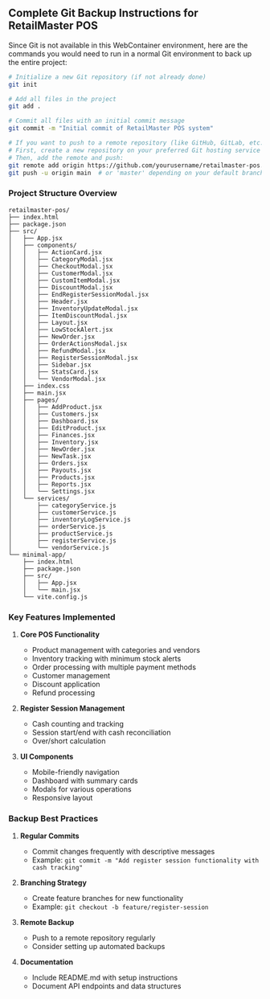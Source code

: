 ## Complete Git Backup Instructions for RetailMaster POS

Since Git is not available in this WebContainer environment, here are the commands you would need to run in a normal Git environment to back up the entire project:

```bash
# Initialize a new Git repository (if not already done)
git init

# Add all files in the project
git add .

# Commit all files with an initial commit message
git commit -m "Initial commit of RetailMaster POS system"

# If you want to push to a remote repository (like GitHub, GitLab, etc.)
# First, create a new repository on your preferred Git hosting service
# Then, add the remote and push:
git remote add origin https://github.com/yourusername/retailmaster-pos.git
git push -u origin main  # or 'master' depending on your default branch name
```

### Project Structure Overview

```
retailmaster-pos/
├── index.html
├── package.json
├── src/
│   ├── App.jsx
│   ├── components/
│   │   ├── ActionCard.jsx
│   │   ├── CategoryModal.jsx
│   │   ├── CheckoutModal.jsx
│   │   ├── CustomerModal.jsx
│   │   ├── CustomItemModal.jsx
│   │   ├── DiscountModal.jsx
│   │   ├── EndRegisterSessionModal.jsx
│   │   ├── Header.jsx
│   │   ├── InventoryUpdateModal.jsx
│   │   ├── ItemDiscountModal.jsx
│   │   ├── Layout.jsx
│   │   ├── LowStockAlert.jsx
│   │   ├── NewOrder.jsx
│   │   ├── OrderActionsModal.jsx
│   │   ├── RefundModal.jsx
│   │   ├── RegisterSessionModal.jsx
│   │   ├── Sidebar.jsx
│   │   ├── StatsCard.jsx
│   │   └── VendorModal.jsx
│   ├── index.css
│   ├── main.jsx
│   ├── pages/
│   │   ├── AddProduct.jsx
│   │   ├── Customers.jsx
│   │   ├── Dashboard.jsx
│   │   ├── EditProduct.jsx
│   │   ├── Finances.jsx
│   │   ├── Inventory.jsx
│   │   ├── NewOrder.jsx
│   │   ├── NewTask.jsx
│   │   ├── Orders.jsx
│   │   ├── Payouts.jsx
│   │   ├── Products.jsx
│   │   ├── Reports.jsx
│   │   └── Settings.jsx
│   └── services/
│       ├── categoryService.js
│       ├── customerService.js
│       ├── inventoryLogService.js
│       ├── orderService.js
│       ├── productService.js
│       ├── registerService.js
│       └── vendorService.js
└── minimal-app/
    ├── index.html
    ├── package.json
    ├── src/
    │   ├── App.jsx
    │   └── main.jsx
    └── vite.config.js
```

### Key Features Implemented

1. **Core POS Functionality**
   - Product management with categories and vendors
   - Inventory tracking with minimum stock alerts
   - Order processing with multiple payment methods
   - Customer management
   - Discount application
   - Refund processing

2. **Register Session Management**
   - Cash counting and tracking
   - Session start/end with cash reconciliation
   - Over/short calculation

3. **UI Components**
   - Mobile-friendly navigation
   - Dashboard with summary cards
   - Modals for various operations
   - Responsive layout

### Backup Best Practices

1. **Regular Commits**
   - Commit changes frequently with descriptive messages
   - Example: `git commit -m "Add register session functionality with cash tracking"`

2. **Branching Strategy**
   - Create feature branches for new functionality
   - Example: `git checkout -b feature/register-session`

3. **Remote Backup**
   - Push to a remote repository regularly
   - Consider setting up automated backups

4. **Documentation**
   - Include README.md with setup instructions
   - Document API endpoints and data structures
